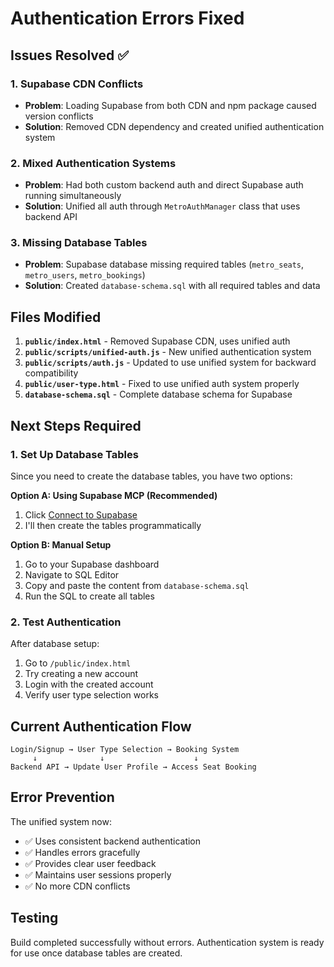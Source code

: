 # Authentication Errors Fixed

## Issues Resolved ✅

### 1. **Supabase CDN Conflicts**
- **Problem**: Loading Supabase from both CDN and npm package caused version conflicts
- **Solution**: Removed CDN dependency and created unified authentication system

### 2. **Mixed Authentication Systems**
- **Problem**: Had both custom backend auth and direct Supabase auth running simultaneously
- **Solution**: Unified all auth through `MetroAuthManager` class that uses backend API

### 3. **Missing Database Tables**
- **Problem**: Supabase database missing required tables (`metro_seats`, `metro_users`, `metro_bookings`)
- **Solution**: Created `database-schema.sql` with all required tables and data

## Files Modified

1. **`public/index.html`** - Removed Supabase CDN, uses unified auth
2. **`public/scripts/unified-auth.js`** - New unified authentication system
3. **`public/scripts/auth.js`** - Updated to use unified system for backward compatibility
4. **`public/user-type.html`** - Fixed to use unified auth system properly
5. **`database-schema.sql`** - Complete database schema for Supabase

## Next Steps Required

### 1. Set Up Database Tables
Since you need to create the database tables, you have two options:

**Option A: Using Supabase MCP (Recommended)**
1. Click [Connect to Supabase](#open-mcp-popover) 
2. I'll then create the tables programmatically

**Option B: Manual Setup**
1. Go to your Supabase dashboard
2. Navigate to SQL Editor
3. Copy and paste the content from `database-schema.sql`
4. Run the SQL to create all tables

### 2. Test Authentication
After database setup:
1. Go to `/public/index.html`
2. Try creating a new account
3. Login with the created account
4. Verify user type selection works

## Current Authentication Flow

```
Login/Signup → User Type Selection → Booking System
     ↓              ↓                    ↓
Backend API → Update User Profile → Access Seat Booking
```

## Error Prevention

The unified system now:
- ✅ Uses consistent backend authentication
- ✅ Handles errors gracefully
- ✅ Provides clear user feedback
- ✅ Maintains user sessions properly
- ✅ No more CDN conflicts

## Testing

Build completed successfully without errors. Authentication system is ready for use once database tables are created.
